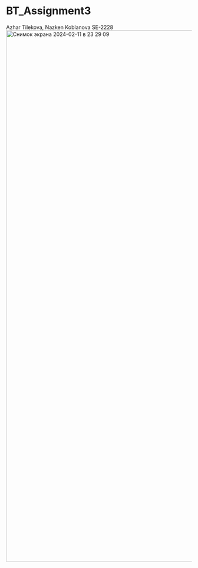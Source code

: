 # BT_Assignment3
Azhar Tilekova, Nazken Koblanova SE-2228
<img width="1440" alt="Снимок экрана 2024-02-11 в 23 29 09" src="https://github.com/Nazken04/BT_Assignment3/assets/71633984/ffbdad77-d6b2-486f-984f-3674b4794f51">
